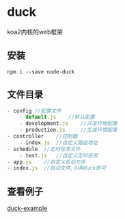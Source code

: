 # duck
koa2内核的web框架

## 安装

`npm i --save node-duck`

## 文件目录

```javascript
- config //配置文件
    - default.js    //默认配置
    - development.js    //开发环境配置
    - production.js     //生成环境配置
- controller    //控制器
    - index.js  //自定义路由地址
- schedule  //定时任务文件
    - test.js   //自定义定时任务
- app.js    //自定义启动文件
- index.js  //启动文件,引用duck即可
```

## 查看例子

[duck-example](https://github.com/cuo9958/duck-example)